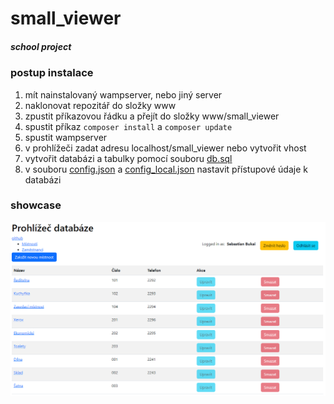 # small_viewer

##### school project

### postup instalace
1. mít nainstalovaný wampserver, nebo jiný server
2. naklonovat repozitář do složky www
3. zpustit příkazovou řádku a přejít do složky www/small_viewer
4. spustit příkaz `composer install` a `composer update`
5. spustit wampserver
6. v prohlížeči zadat adresu localhost/small_viewer nebo vytvořit vhost
7. vytvořit databázi a tabulky pomocí souboru [db.sql](db.sql)
8. v souboru [config.json](/config/config.json) a [config_local.json](/config/config_local.json) nastavit přístupové údaje k databázi

### showcase
![showcase](/showcase.png)